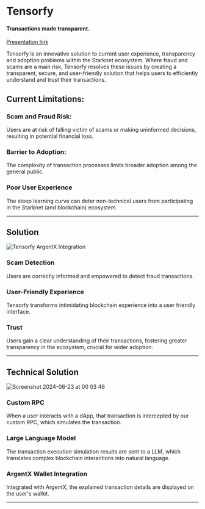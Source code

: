 # Tensorfy
#### Transactions made transparent.
[Presentation link](https://www.canva.com/design/DAGI3cgJ7jY/eQ507YIfLRl4pPv2InV8Qw/edit?utm_content=DAGI3cgJ7jY&utm_campaign=designshare&utm_medium=link2&utm_source=sharebutton)

Tensorfy is an innovative solution to current user experience, transparency and adoption problems within the Starknet ecosystem. Where fraud and scams are a main risk, Tensorfy resolves these issues by creating a transparent, secure, and user-friendly solution that helps users to efficiently understand and trust their transactions.


## Current Limitations:
### Scam and Fraud Risk:
Users are at risk of falling victim of scams or making uninformed decisions, resulting in potential financial loss.
### Barrier to Adoption:
The complexity of transaction processes limits broader adoption among the general public.
### Poor User Experience
The steep learning curve can deter non-technical users from participating in the Starknet (and blockchain) ecosystem.

-----

## Solution
![Tensorfy ArgentX Integration](https://github.com/cfiestas6/tensorfy/assets/69156596/f8d1470e-fd1b-4c25-8d50-2e12121cb7e1)
### Scam Detection
Users are correctly informed and empowered to detect fraud transactions.
### User-Friendly Experience
Tensorfy transforms intimidating blockchain experience into a user friendly interface.
### Trust
Users gain a clear understanding of their transactions, fostering greater transparency in the ecosystem, crucial for wider adoption.

----
## Technical Solution
![Screenshot 2024-06-23 at 00 03 46](https://github.com/cfiestas6/tensorfy/assets/69156596/8786255b-08ef-471e-8c25-5be7bf461e2d)
### Custom RPC
When a user interacts with a dApp, that transaction is intercepted by our custom RPC, which simulates the transaction.
### Large Language Model
The transaction execution simulation results are sent to a LLM, which translates complex blockchain interactions into natural language.
### ArgentX Wallet Integration
Integrated with ArgentX, the explained transaction details are displayed on the user's wallet.

----
